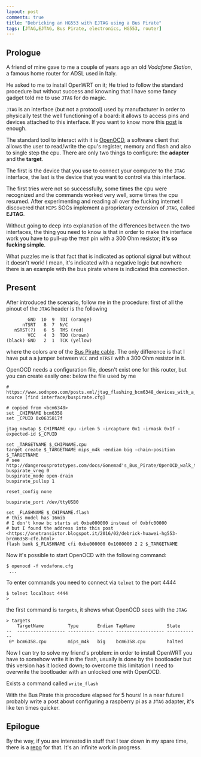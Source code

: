```yaml
---
layout: post
comments: true
title: "Debricking an HG553 with EJTAG using a Bus Pirate"
tags: [JTAG,EJTAG, Bus Pirate, electronics, HG553, router]
---
```


## Prologue

A friend of mine gave to me a couple of years ago an old _Vodafone Station_, a famous
home router for ADSL used in Italy.

He asked to me to install OpenWRT on it; He tried to follow the standard procedure
but without success and knowning that I have some fancy gadget told me to
use ``JTAG`` for do magic.

``JTAG`` is an interface (but not a protocol) used by manufacturer in order to
physically test the well functioning of a board: it allows to access pins and
devices attached to this interface. If you want to know more this [post](http://blog.senr.io/blog/jtag-explained) is
enough.

The standard tool to interact with it is [OpenOCD](), a software client that allows the user
to read/write the cpu's register, memory and flash and also to single step the cpu.
There are only two things to configure: the **adapter** and the **target**.

The first is the device that you use to connect your computer to the ``JTAG`` interface,
the last is the device that you want to control via this interface.

The first tries were not so successfully, some times the cpu were recognized and
the commands worked very well, some times the cpu resumed. After experimenting
and reading all over the fucking internet I discovered that ``MIPS`` SOCs implement
a proprietary extension of ``JTAG``, called **EJTAG**.

Without going to deep into explanation of the differences between the two interfaces,
the thing you need to know is that in order to make the interface work you have to pull-up
the ``TRST`` pin with a 300 Ohm resistor; **it's so fucking simple**.

What puzzles me is that fact that is indicated as optional signal but without it doesn't
work! I mean, it's indicated with a negative logic but nowhere there is an example with
the bus pirate where is indicated this connection.

## Present

After introduced the scenario, follow me in the procedure: first of all the pinout of the ``JTAG`` header is the following

```
        GND  10  9  TDI (orange)
      nTSRT   8  7  N/C
   nSRST(?)   6  5  TMS (red)
        VCC   4  3  TDO (brown)
(black) GND   2  1  TCK (yellow)
```

where the colors are of the [Bus Pirate cable](https://electronics-notes.readthedocs.io/en/latest/buspirate/#pinouts).
The only difference is that I have put a a jumper between ``VCC`` and ``nTRST`` with a 300 Ohm resistor in it.

OpenOCD needs a configuration file, doesn't exist one for this router, but you can
create easily one: below the file used by me

```
# https://www.sodnpoo.com/posts.xml/jtag_flashing_bcm6348_devices_with_a_bus_pirate_and_openocd.xml
source [find interface/buspirate.cfg]

# copied from <bcm6348>
set _CHIPNAME bcm6358
set _CPUID 0x0635817f

jtag newtap $_CHIPNAME cpu -irlen 5 -ircapture 0x1 -irmask 0x1f -expected-id $_CPUID

set _TARGETNAME $_CHIPNAME.cpu
target create $_TARGETNAME mips_m4k -endian big -chain-position $_TARGETNAME
# see http://dangerousprototypes.com/docs/Gonemad's_Bus_Pirate/OpenOCD_walk_through#F.29_Connecting_OpenOCD_to_your_board.2Fdevice:
buspirate_vreg 0
buspirate_mode open-drain
buspirate_pullup 1

reset_config none

buspirate_port /dev/ttyUSB0

set _FLASHNAME $_CHIPNAME.flash
# this model has 16mib
# I don't know bc starts at 0xbe000000 instead of 0xbfc00000
# but I found the address into this post <https://onetransistor.blogspot.it/2016/02/debrick-huawei-hg553-brcm6358-cfe.html>
flash bank $_FLASHNAME cfi 0xbe000000 0x1000000 2 2 $_TARGETNAME
```

Now it's possible to start OpenOCD with the following command:

```
$ openocd -f vodafone.cfg
 ...
```

To enter commands you need to connect via ``telnet`` to the port 4444

```
$ telnet localhost 4444
>
```

the first command is ``targets``, it shows what OpenOCD sees with the ``JTAG``

```
> targets
    TargetName         Type       Endian TapName            State       
--  ------------------ ---------- ------ ------------------ ------------
 0* bcm6358.cpu        mips_m4k   big    bcm6358.cpu        halted
```

Now I can try to solve my friend's problem: in order to install OpenWRT you have
to somehow write it in the flash, usually is done by the bootloader but this version
has it locked down; to overcome this limitation I need to overwrite the bootloader
with an unlocked one with OpenOCD.

Exists a command called ``write_flash``

With the Bus Pirate this procedure elapsed for 5 hours! In a near future I probably
write a post about configuring a raspberry pi as a ``JTAG`` adapter, it's like ten times
quicker.

## Epilogue

By the way, if you are interested in stuff that I tear down in my spare time, there
is a [repo](https://github.com/gipi/teardown) for that. It's an infinite work in progress.

